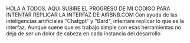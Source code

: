 HOLA A TODOS, AQUI SUBIRE EL PROGRESO DE MI CODIGO PARA INTENTAR REPLICAR LA INTERFAZ DE AIRBNB.COM
Con ayuda de las inteligencias artificiales "Chatgpt" y "Bard", intentare replicar lo que es la interfaz. Aunque suene que es trabajo simple con esas herramientas no deja de ser un dolor de cabeza en cada instancia del desarrollo
